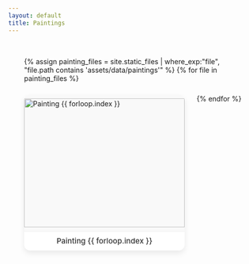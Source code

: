```yaml
---
layout: default
title: Paintings
---
```


<style>
.painting-gallery {
  display: flex;
  flex-wrap: wrap;
  justify-content: center;
  gap: 1.5rem;
  padding: 2rem;
}

.painting-card {
  background: #fff;
  border-radius: 12px;
  overflow: hidden;
  box-shadow: 0 6px 12px rgba(0, 0, 0, 0.08);
  transition: transform 0.3s ease, box-shadow 0.3s ease;
  width: 240px;
  flex-grow: 1;
  display: flex;
  flex-direction: column;
  align-items: center;
}

.painting-card:hover {
  transform: translateY(-5px);
  box-shadow: 0 10px 24px rgba(0, 0, 0, 0.1);
}

.painting-card img {
  width: 100%;
  height: 260px;
  object-fit: contain;
  background-color: #f9f9f9;
  padding: 0.5rem;
  border-bottom: 1px solid #eee;
}

.painting-title {
  text-align: center;
  padding: 0.6rem 0.8rem;
  font-size: 0.95rem;
  font-weight: 500;
  color: #333;
}
</style>

<div class="painting-gallery">
  {% assign painting_files = site.static_files | where_exp:"file", "file.path contains 'assets/data/paintings'" %}
  {% for file in painting_files %}
    <div class="painting-card">
      <img src="{{ file.path | relative_url }}" alt="Painting {{ forloop.index }}">
      <div class="painting-title">Painting {{ forloop.index }}</div>
    </div>
  {% endfor %}
</div>
